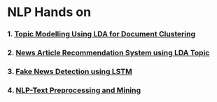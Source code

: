 # NLP Hands on

### 1. [Topic Modelling Using LDA for Document Clustering](https://www.kaggle.com/code/diplod0cus/topic-modelling-using-lda-for-document-clustering)

### 2. [News Article Recommendation System using LDA Topic](https://www.kaggle.com/code/diplod0cus/news-article-recommendation-system-using-lda-topic)

### 3. [Fake News Detection using LSTM](https://www.kaggle.com/code/diplod0cus/fake-news-detection-using-lstm-tensorflow-python)

### 4. [NLP-Text Preprocessing and Mining](https://www.kaggle.com/code/diplod0cus/nlp-text-preprocessing-and-mining)
